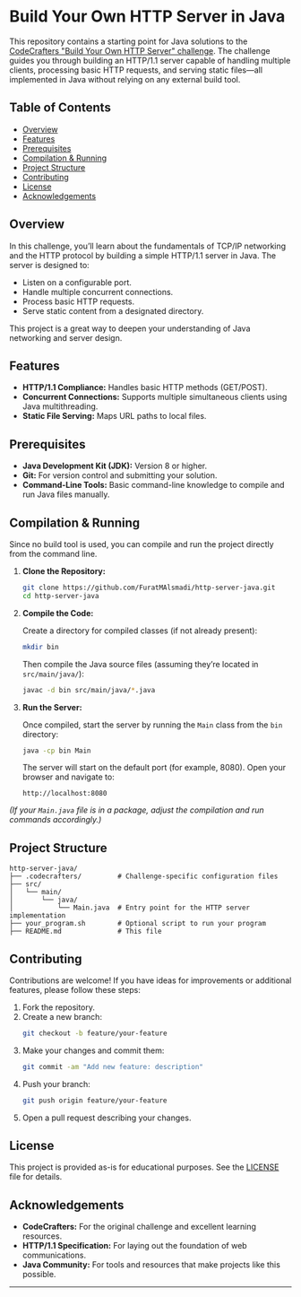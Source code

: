 # Build Your Own HTTP Server in Java

This repository contains a starting point for Java solutions to the [CodeCrafters "Build Your Own HTTP Server" challenge](https://app.codecrafters.io/courses/http-server/overview). The challenge guides you through building an HTTP/1.1 server capable of handling multiple clients, processing basic HTTP requests, and serving static files—all implemented in Java without relying on any external build tool.

## Table of Contents

- [Overview](#overview)
- [Features](#features)
- [Prerequisites](#prerequisites)
- [Compilation & Running](#compilation--running)
- [Project Structure](#project-structure)
- [Contributing](#contributing)
- [License](#license)
- [Acknowledgements](#acknowledgements)

## Overview

In this challenge, you’ll learn about the fundamentals of TCP/IP networking and the HTTP protocol by building a simple HTTP/1.1 server in Java. The server is designed to:
- Listen on a configurable port.
- Handle multiple concurrent connections.
- Process basic HTTP requests.
- Serve static content from a designated directory.

This project is a great way to deepen your understanding of Java networking and server design.

## Features

- **HTTP/1.1 Compliance:** Handles basic HTTP methods (GET/POST).
- **Concurrent Connections:** Supports multiple simultaneous clients using Java multithreading.
- **Static File Serving:** Maps URL paths to local files.

## Prerequisites

- **Java Development Kit (JDK):** Version 8 or higher.
- **Git:** For version control and submitting your solution.
- **Command-Line Tools:** Basic command-line knowledge to compile and run Java files manually.

## Compilation & Running

Since no build tool is used, you can compile and run the project directly from the command line.

1. **Clone the Repository:**

    ```bash
    git clone https://github.com/FuratMAlsmadi/http-server-java.git
    cd http-server-java
    ```

2. **Compile the Code:**

    Create a directory for compiled classes (if not already present):

    ```bash
    mkdir bin
    ```

    Then compile the Java source files (assuming they’re located in `src/main/java/`):

    ```bash
    javac -d bin src/main/java/*.java
    ```

3. **Run the Server:**

    Once compiled, start the server by running the `Main` class from the `bin` directory:

    ```bash
    java -cp bin Main
    ```

    The server will start on the default port (for example, 8080). Open your browser and navigate to:

    ```
    http://localhost:8080
    ```

*(If your `Main.java` file is in a package, adjust the compilation and run commands accordingly.)*

## Project Structure

```plaintext
http-server-java/
├── .codecrafters/         # Challenge-specific configuration files
├── src/
│   └── main/
│       └── java/
│           └── Main.java  # Entry point for the HTTP server implementation
├── your_program.sh        # Optional script to run your program
├── README.md              # This file
```

## Contributing

Contributions are welcome! If you have ideas for improvements or additional features, please follow these steps:

1. Fork the repository.
2. Create a new branch:
    ```bash
    git checkout -b feature/your-feature
    ```
3. Make your changes and commit them:
    ```bash
    git commit -am "Add new feature: description"
    ```
4. Push your branch:
    ```bash
    git push origin feature/your-feature
    ```
5. Open a pull request describing your changes.

## License

This project is provided as-is for educational purposes. See the [LICENSE](LICENSE) file for details.

## Acknowledgements

- **CodeCrafters:** For the original challenge and excellent learning resources.
- **HTTP/1.1 Specification:** For laying out the foundation of web communications.
- **Java Community:** For tools and resources that make projects like this possible.

---
